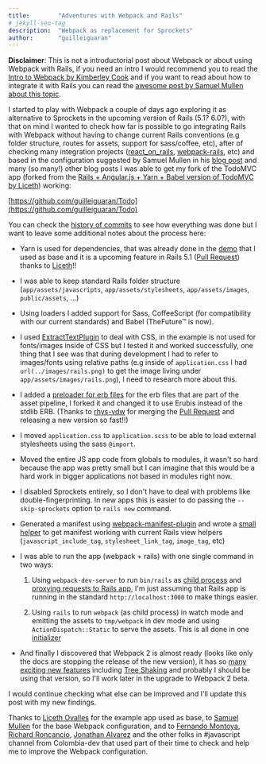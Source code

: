 ```yaml
---
title:        "Adventures with Webpack and Rails"
# jekyll-seo-tag
description:  "Webpack as replacement for Sprockets"
author:       "guilleiguaran"
---
```


**Disclaimer**: This is not a introductorial post about Webpack or about
using Webpack with Rails, if you need an intro I would recommend you to read
the [Intro to Webpack by Kimberley Cook](https://medium.com/@kimberleycook/intro-to-webpack-1d035a47028d#.kc9vwprp1)
and if you want to read about how to integrate it with Rails you can read the
[awesome post by Samuel Mullen about this topic](http://pixelatedworks.com/articles/replacing-the-rails-asset-pipeline-with-webpack-and-yarn/).

I started to play with Webpack a couple of days ago exploring it as
alternative to Sprockets in the upcoming version of Rails (5.1? 6.0?),
with that on mind I wanted to check how far is possible to go
integrating Rails with Webpack without having to change
current Rails conventions (e.g folder structure, routes for assets,
support for sass/coffee, etc), after of checking many integration
projects ([react_on_rails](https://github.com/shakacode/react_on_rails),
[webpack-rails](https://github.com/mipearson/webpack-rails), etc) and based in the
configuration suggested by Samuel Mullen in his [blog post](http://pixelatedworks.com/articles/replacing-the-rails-asset-pipeline-with-webpack-and-yarn/) and many (so many!)
other blog posts I was able to get my fork of the TodoMVC app (forked from the
[Rails + Angular.js + Yarn + Babel version of TodoMVC by Liceth](https://github.com/Liceth/Todo)) working:

[https://github.com/guilleiguaran/Todo](https://github.com/guilleiguaran/Todo)

You can check the [history of commits](https://github.com/guilleiguaran/Todo/commits/master)
to see how everything was done but I want to leave some additional
notes about the process here:

- Yarn is used for dependencies, that was already done in the
[demo](https://github.com/Liceth/Todo) that I used as base and it is a
upcoming feature in Rails 5.1 ([Pull Request](https://github.com/rails/rails/pull/26836)) thanks to
[Liceth](https://github.com/Liceth)!!

- I was able to keep standard Rails folder structure
(`app/assets/javascripts`, `app/assets/stylesheets`, `app/assets/images`, `public/assets`, ...)

- Using loaders I added support for Sass, CoffeeScript (for compatibility
with our current standards) and Babel (TheFuture™ is now).

- I used [ExtractTextPlugin](https://github.com/webpack/extract-text-webpack-plugin)
to deal with CSS, in the example is not used for fonts/images inside of
CSS but I tested it and worked successfully, one thing that I see was that
during development I had to refer to images/fonts using relative paths
(e.g inside of `application.css` I had `url(../images/rails.png)` to get the
image living under `app/assets/images/rails.png`), I need to research more about this.

- I added a [preloader for erb files](https://github.com/usabilityhub/rails-erb-loader)
for the erb files that are part of the asset pipeline, I forked it and
changed it to use Erubis instead of the stdlib ERB. (Thanks to [rhys-vdw](https://github.com/rhys-vdw)
for merging the [Pull Request](https://github.com/usabilityhub/rails-erb-loader/pull/7)
and releasing a new version so fast!!)

- I moved `application.css` to `application.scss` to be able to load external
stylesheets using the sass `@import`.

- Moved the entire JS app code from globals to modules, it wasn't so hard because
the app was pretty small but I can imagine that this would be a hard work
in bigger applications not based in modules right now.

- I disabled Sprockets entirely, so I don't have to deal with problems like
double-fingerprinting. In new apps this is easier to do passing the
`--skip-sprockets` option to `rails new` command.

- Generated a manifest using [webpack-manifest-plugin](https://github.com/danethurber/webpack-manifest-plugin)
and wrote a [small helper](https://github.com/guilleiguaran/Todo/blob/master/config/initializers/assets.rb#L1-L28)
to get manifest working with current Rails view helpers (`javascript_include_tag`,
`stylesheet_link_tag`, `image_tag`, etc)

- I was able to run the app (webpack + rails) with one single command in two ways:

  1. Using `webpack-dev-server` to run `bin/rails` as [child process](https://github.com/guilleiguaran/Todo/blob/master/webpack.config.js#L1-L8) and [proxying requests to Rails app](https://github.com/guilleiguaran/Todo/blob/master/webpack.config.js#L43-L48), I'm just assuming that Rails app is running in the standard `http://localhost:3000` to make things easier.

  2. Using `rails` to run `webpack` (as child process) in watch mode and emitting the assets to `tmp/webpack` in dev mode and using `ActionDispatch::Static` to serve the assets. This is all done in one [initializer](https://github.com/guilleiguaran/Todo/blob/master/config/initializers/assets.rb#L30-L35)

- And finally I discovered that Webpack 2 is almost ready (looks like only the docs
 are stopping the release of the new version), it has so [many exciting
new features](https://gist.github.com/sokra/27b24881210b56bbaff7) including
[Tree Shaking](https://blog.engineyard.com/2016/tree-shaking) and
probably I should be using that version, so I'll work later in the upgrade
to Webpack 2 beta.

I would continue checking what else can be improved and I'll update this
post with my new findings.

Thanks to [Liceth Ovalles](https://github.com/Liceth) for the example app used as base,
to [Samuel Mullen](https://github.com/samullen) for the base Webpack configuration, and to
[Fernando Montoya](https://github.com/montogeek), [Richard Roncancio](https://github.com/batusai513),
[Jonathan Alvarez](https://github.com/jonalvarezz) and the other folks
in #javascript channel from Colombia-dev that used part of their time
to check and help me to improve the Webpack configuration.
